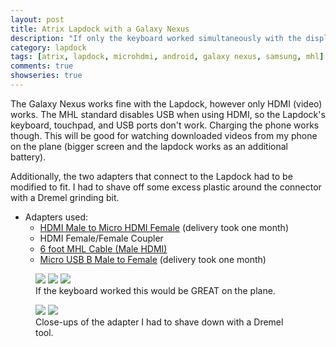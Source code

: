 ```yaml
---
layout: post
title: Atrix Lapdock with a Galaxy Nexus
description: "If only the keyboard worked simultaneously with the display on these MHL phones."
category: lapdock
tags: [atrix, lapdock, microhdmi, android, galaxy nexus, samsung, mhl]
comments: true
showseries: true
---
```


The Galaxy Nexus works fine with the Lapdock, however only HDMI (video) works. The MHL standard disables USB when using
HDMI, so the Lapdock's keyboard, touchpad, and USB ports don't work. Charging the phone works though. This will be good
for watching downloaded videos from my phone on the plane (bigger screen and the lapdock works as an additional
battery).

Additionally, the two adapters that connect to the Lapdock had to be modified to fit. I had to shave off some excess
plastic around the connector with a Dremel grinding bit.

* Adapters used:
    * [HDMI Male to Micro HDMI Female](http://www.dealextreme.com/p/hdmi-male-to-micro-hdmi-female-adapter-66079)
      (delivery took one month)
    * HDMI Female/Female Coupler
    * [6 foot MHL Cable (Male HDMI)](http://www.amazon.com/gp/product/B006V7F380)
    * [Micro USB B Male to Female](http://www.ebay.com/itm/ws/eBayISAPI.dll?ViewItem&item=270928425953)
      (delivery took one month)

<figure class="third">
    <a href="http://imgur.com/qs9ph"><img src="http://i.imgur.com/qs9phm.jpg"></a>
    <a href="http://imgur.com/VpSTT"><img src="http://i.imgur.com/VpSTTm.jpg"></a>
    <a href="http://imgur.com/Ct9Ii"><img src="http://i.imgur.com/Ct9Iim.jpg"></a>
    <figcaption>If the keyboard worked this would be GREAT on the plane.</figcaption>
</figure>

<figure class="half">
    <a href="http://imgur.com/vCYfG"><img src="http://i.imgur.com/vCYfGm.jpg"></a>
    <a href="http://imgur.com/2SA93"><img src="http://i.imgur.com/2SA93m.jpg"></a>
    <figcaption>Close-ups of the adapter I had to shave down with a Dremel tool.</figcaption>
</figure>

